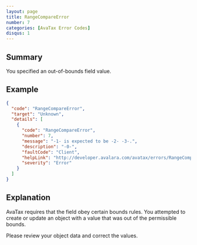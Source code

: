 ```yaml
---
layout: page
title: RangeCompareError
number: 7
categories: [AvaTax Error Codes]
disqus: 1
---
```


## Summary

You specified an out-of-bounds field value.

## Example

```json
{
  "code": "RangeCompareError",
  "target": "Unknown",
  "details": [
    {
      "code": "RangeCompareError",
      "number": 7,
      "message": "-1- is expected to be -2- -3-.",
      "description": "-0-",
      "faultCode": "Client",
      "helpLink": "http://developer.avalara.com/avatax/errors/RangeCompareError",
      "severity": "Error"
    }
  ]
}
```

## Explanation

AvaTax requires that the field obey certain bounds rules.  You attempted to create or update an object with a value that was out of the permissible bounds.

Please review your object data and correct the values.
